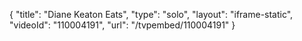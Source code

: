 {
    "title": "Diane Keaton Eats",
    "type": "solo",
    "layout": "iframe-static",
    "videoId": "110004191",
    "url": "\/tvpembed\/110004191"
}